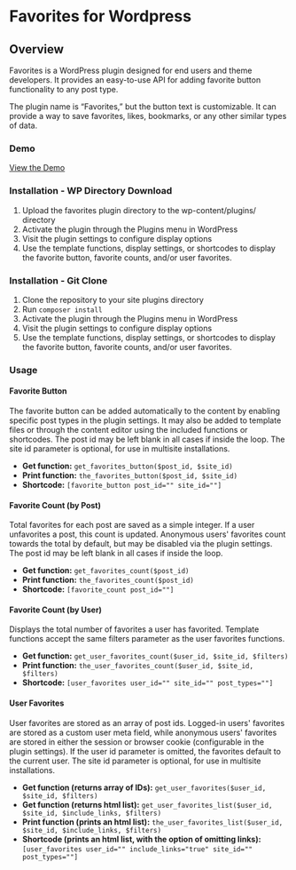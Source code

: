 # Favorites for Wordpress

## Overview

Favorites is a WordPress plugin designed for end users and theme developers. It provides an easy-to-use API for adding favorite button functionality to any post type.

The plugin name is “Favorites,” but the button text is customizable. It can provide a way to save favorites, likes, bookmarks, or any other similar types of data.

### Demo 
[View the Demo](http://favoriteposts.com)


### Installation - WP Directory Download
1. Upload the favorites plugin directory to the wp-content/plugins/ directory
2. Activate the plugin through the Plugins menu in WordPress
3. Visit the plugin settings to configure display options
4. Use the template functions, display settings, or shortcodes to display the favorite button, favorite counts, and/or user favorites.

### Installation - Git Clone
1. Clone the repository to your site plugins directory
2. Run `composer install`
3. Activate the plugin through the Plugins menu in WordPress
4. Visit the plugin settings to configure display options
5. Use the template functions, display settings, or shortcodes to display the favorite button, favorite counts, and/or user favorites.


### Usage

#### Favorite Button
The favorite button can be added automatically to the content by enabling specific post types in the plugin settings. It may also be added to template files or through the content editor using the included functions or shortcodes. The post id may be left blank in all cases if inside the loop. The site id parameter is optional, for use in multisite installations.

- **Get function:** `get_favorites_button($post_id, $site_id)`
- **Print function:** `the_favorites_button($post_id, $site_id)`
- **Shortcode:** `[favorite_button post_id="" site_id=""]`

#### Favorite Count (by Post)
Total favorites for each post are saved as a simple integer. If a user unfavorites a post, this count is updated. Anonymous users' favorites count towards the total by default, but may be disabled via the plugin settings. The post id may be left blank in all cases if inside the loop.

- **Get function:** `get_favorites_count($post_id)`
- **Print function:** `the_favorites_count($post_id)`
- **Shortcode:** `[favorite_count post_id=""]`

#### Favorite Count (by User)
Displays the total number of favorites a user has favorited. Template functions accept the same filters parameter as the user favorites functions.

- **Get function:** `get_user_favorites_count($user_id, $site_id, $filters)`
- **Print function:** `the_user_favorites_count($user_id, $site_id, $filters)`
- **Shortcode:** `[user_favorites user_id="" site_id="" post_types=""]`

#### User Favorites
User favorites are stored as an array of post ids. Logged-in users' favorites are stored as a custom user meta field, while anonymous users' favorites are stored in either the session or browser cookie (configurable in the plugin settings). If the user id parameter is omitted, the favorites default to the current user. The site id parameter is optional, for use in multisite installations.

- **Get function (returns array of IDs):** `get_user_favorites($user_id, $site_id, $filters)`
- **Get function (returns html list):** `get_user_favorites_list($user_id, $site_id, $include_links, $filters)`
- **Print function (prints an html list):** `the_user_favorites_list($user_id, $site_id, $include_links, $filters)`
- **Shortcode (prints an html list, with the option of omitting links):** `[user_favorites user_id="" include_links="true" site_id="" post_types=""]`
